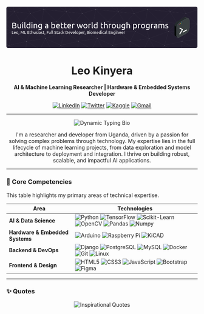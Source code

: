 ![Header](./github-header-image(3).png)

<div align="center">
  <h1>Leo Kinyera</h1>
  <p><strong>AI & Machine Learning Researcher | Hardware & Embedded Systems Developer</strong></p>
  <p>
    <a href="https://linkedin.com/in/leokinyera" target="_blank"><img src="https://img.shields.io/badge/LinkedIn-0A66C2?style=for-the-badge&logo=linkedin&logoColor=white" alt="LinkedIn"></a>
    <a href="https://twitter.com/leokinyera" target="_blank"><img src="https://img.shields.io/badge/Twitter-1DA1F2?style=for-the-badge&logo=twitter&logoColor=white" alt="Twitter"></a>
    <a href="https://kaggle.com/leomcbills" target="_blank"><img src="https://img.shields.io/badge/Kaggle-20BEFF?style=for-the-badge&logo=kaggle&logoColor=white" alt="Kaggle"></a>
    <a href="mailto:leokinyera81@gmail.com"><img src="https://img.shields.io/badge/Gmail-D14836?style=for-the-badge&logo=gmail&logoColor=white" alt="Gmail"></a>
  </p>
</div>

---

<!-- DYNAMIC TYPING BIO -->
<div align="center">
  <img src="https://readme-typing-svg.demolab.com?font=Fira+Code&size=25&pause=1000&color=36BCF7&center=true&vCenter=true&width=850&lines=AI+%26+ML+Researcher+from+Uganda+solving+real-world+problems.;Building+robust%2C+scalable%2C+and+impactful+AI+solutions.;Mastering+the+end-to-end+Machine+Learning+lifecycle.;Bridging+intelligent+software+with+physical+hardware." alt="Dynamic Typing Bio" />
</div>

<p align="center">
  I'm a researcher and developer from Uganda, driven by a passion for solving complex problems through technology. My expertise lies in the full lifecycle of machine learning projects, from data exploration and model architecture to deployment and integration. I thrive on building robust, scalable, and impactful AI applications.
</p>

---

### 🚀 Core Competencies

This table highlights my primary areas of technical expertise.

| Area                          | Technologies                                                                                                                                                                                                                                                                                                                                                                                                                          |
| ----------------------------- | ------------------------------------------------------------------------------------------------------------------------------------------------------------------------------------------------------------------------------------------------------------------------------------------------------------------------------------------------------------------------------------------------------------------------------------- |
| **AI & Data Science**         | <img src="https://img.shields.io/badge/Python-3776AB?style=flat&logo=python&logoColor=white" alt="Python"> <img src="https://img.shields.io/badge/TensorFlow-FF6F00?style=flat&logo=tensorflow&logoColor=white" alt="TensorFlow"> <img src="https://img.shields.io/badge/Scikit--Learn-F7931E?style=flat&logo=scikit-learn&logoColor=white" alt="Scikit-Learn"> <img src="https://img.shields.io/badge/OpenCV-5C3EE8?style=flat&logo=opencv&logoColor=white" alt="OpenCV"> <img src="https://img.shields.io/badge/Pandas-150458?style=flat&logo=pandas&logoColor=white" alt="Pandas"> <img src="https://img.shields.io/badge/Numpy-013243?style=flat&logo=numpy&logoColor=white" alt="Numpy"> |
| **Hardware & Embedded Systems** | <img src="https://img.shields.io/badge/Arduino-00979D?style=flat&logo=arduino&logoColor=white" alt="Arduino"> <img src="https://img.shields.io/badge/Raspberry%20Pi-A22846?style=flat&logo=raspberrypi&logoColor=white" alt="Raspberry Pi"> <img src="https://img.shields.io/badge/KiCAD-314165?style=flat&logo=kicad&logoColor=white" alt="KiCAD">                                                                                         |
| **Backend & DevOps**          | <img src="https://img.shields.io/badge/Django-092E20?style=flat&logo=django&logoColor=white" alt="Django"> <img src="https://img.shields.io/badge/PostgreSQL-4169E1?style=flat&logo=postgresql&logoColor=white" alt="PostgreSQL"> <img src="https://img.shields.io/badge/MySQL-4479A1?style=flat&logo=mysql&logoColor=white" alt="MySQL"> <img src="https://img.shields.io/badge/Docker-2496ED?style=flat&logo=docker&logoColor=white" alt="Docker"> <img src="https://img.shields.io/badge/Git-E44C30?style=flat&logo=git&logoColor=white" alt="Git"> <img src="https://img.shields.io/badge/Linux-FCC624?style=flat&logo=linux&logoColor=black" alt="Linux"> |
| **Frontend & Design**         | <img src="https://img.shields.io/badge/HTML5-E34F26?style=flat&logo=html5&logoColor=white" alt="HTML5"> <img src="https://img.shields.io/badge/CSS3-1572B6?style=flat&logo=css3&logoColor=white" alt="CSS3"> <img src="https://img.shields.io/badge/JavaScript-F7DF1E?style=flat&logo=javascript&logoColor=black" alt="JavaScript"> <img src="https://img.shields.io/badge/Bootstrap-7952B3?style=flat&logo=bootstrap&logoColor=white" alt="Bootstrap"> <img src="https://img.shields.io/badge/Figma-F24E1E?style=flat&logo=figma&logoColor=white" alt="Figma"> |

---

### ✨ Quotes

<div align="center">
  <img src="https://quotes-readme.vercel.app/api?type=horizontal&theme=nord" alt="Inspirational Quotes" />
</div>
